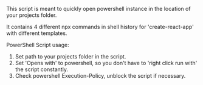 This script is meant to quickly open powershell instance in the location of your projects folder.

It contains 4 different npx commands in shell history for 'create-react-app' with different templates.

PowerShell Script usage:
  1. Set path to your projects folder in the script.
  2. Set 'Opens with' to powershell, so you don't have to 'right click run with' the script constantly.
  3. Check powershell Execution-Policy, unblock the script if necessary.